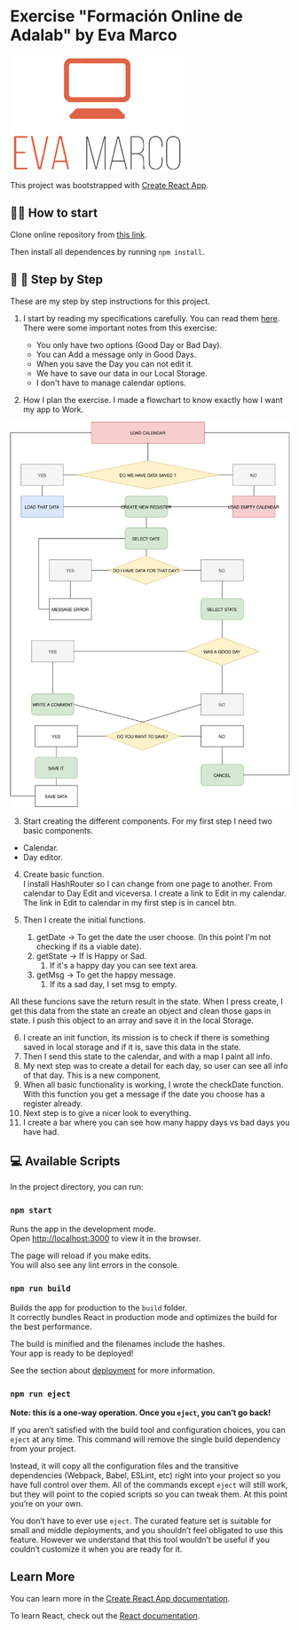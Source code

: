 # Exercise "Formación Online de Adalab" by Eva Marco

![EvaMarco](src/assets/eva&#32;logo.png)

This project was bootstrapped with [Create React App](https://github.com/facebook/create-react-app).

##  👩‍🔧️ How to start

Clone online repository from [this link](https://github.com/Adalab/formacion-online-life-calendar-evamarco).

Then install all dependences by running `npm install`.


## 👣️ 👣  Step  by Step️

These are my step by step instructions for this project. 

1. I start by reading my specifications carefully. 
  You can read them [here](https://books.adalab.es/materiales-front-end-g/formacion-online/3_prueba_tecnica).
  There were some important notes from this exercise:
      - You only have two options (Good Day  or Bad Day).
      - You can Add a message only in Good Days.
      - When you save the Day you can not edit it.
      - We have to save our data in our Local Storage. 
      - I don't have to manage calendar options. 

2. How I plan the exercise. 
  I made a flowchart to know exactly how I want my app to Work. 

  ![flowchar](src/assets/flowchar.svg)

3. Start creating the different components.
  For my first step I need two basic components.
  - Calendar.
  - Day editor. 
  
4. Create basic function.  
  I install HashRouter so I can change from one page to another. From calendar to Day Edit and viceversa. 
  I create a link to Edit in my calendar.
  The link in Edit to calendar in my first step is in cancel btn. 

5. Then I create the initial functions.
   1. getDate -> To get the date the user choose. (In this point I'm not checking if its a viable date).
   2. getState -> If is Happy or Sad.
      1. If it's a happy day you can see text area.
   3. getMsg -> To get the happy message.  
      1. If its a sad day, I set msg to empty. 
   
  All these funcions save the return result in the state. When I press create, I get this data from the state an create an object and clean those gaps in state. 
  I push this object to an array and save it in the local Storage. 

6. I create an init function, its mission is to check if there is something saved in local storage and if it is, save this data in the state. 
7. Then I send this state to the calendar, and with a map I paint all info. 
8. My next step was to create a detail for each day, so user can see all info of that day. This is a new component.
9. When all basic functionality is working, I wrote the checkDate function. With this function you get a message if the date you choose has a register already.
10. Next step is to give a nicer look to everything.
11. I create a bar where you can see how many happy days vs bad days you have had.

## 💻️ Available Scripts

In the project directory, you can run:

### `npm start`

Runs the app in the development mode.<br />
Open [http://localhost:3000](http://localhost:3000) to view it in the browser.

The page will reload if you make edits.<br />
You will also see any lint errors in the console.


### `npm run build`

Builds the app for production to the `build` folder.<br />
It correctly bundles React in production mode and optimizes the build for the best performance.

The build is minified and the filenames include the hashes.<br />
Your app is ready to be deployed!

See the section about [deployment](https://facebook.github.io/create-react-app/docs/deployment) for more information.

### `npm run eject`

**Note: this is a one-way operation. Once you `eject`, you can’t go back!**

If you aren’t satisfied with the build tool and configuration choices, you can `eject` at any time. This command will remove the single build dependency from your project.

Instead, it will copy all the configuration files and the transitive dependencies (Webpack, Babel, ESLint, etc) right into your project so you have full control over them. All of the commands except `eject` will still work, but they will point to the copied scripts so you can tweak them. At this point you’re on your own.

You don’t have to ever use `eject`. The curated feature set is suitable for small and middle deployments, and you shouldn’t feel obligated to use this feature. However we understand that this tool wouldn’t be useful if you couldn’t customize it when you are ready for it.

## Learn More

You can learn more in the [Create React App documentation](https://facebook.github.io/create-react-app/docs/getting-started).

To learn React, check out the [React documentation](https://reactjs.org/).


